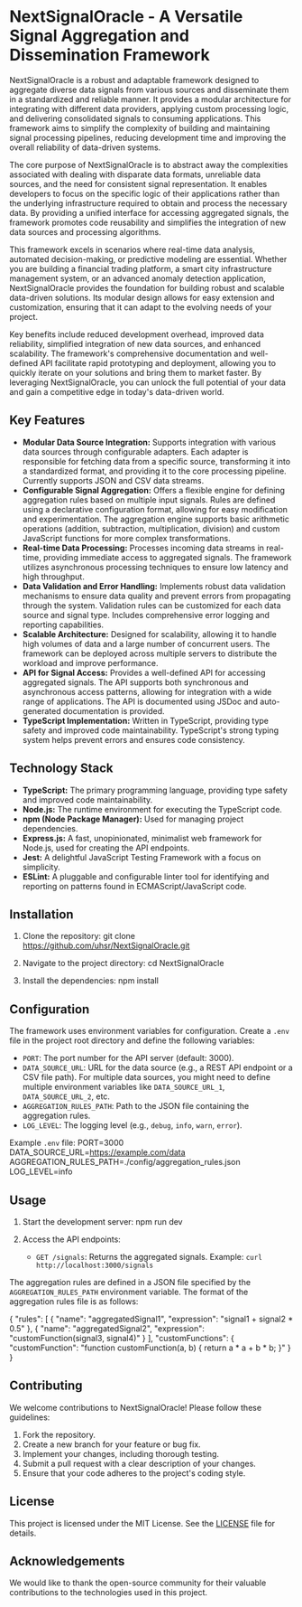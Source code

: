 # NextSignalOracle - A Versatile Signal Aggregation and Dissemination Framework

NextSignalOracle is a robust and adaptable framework designed to aggregate diverse data signals from various sources and disseminate them in a standardized and reliable manner. It provides a modular architecture for integrating with different data providers, applying custom processing logic, and delivering consolidated signals to consuming applications. This framework aims to simplify the complexity of building and maintaining signal processing pipelines, reducing development time and improving the overall reliability of data-driven systems.

The core purpose of NextSignalOracle is to abstract away the complexities associated with dealing with disparate data formats, unreliable data sources, and the need for consistent signal representation. It enables developers to focus on the specific logic of their applications rather than the underlying infrastructure required to obtain and process the necessary data. By providing a unified interface for accessing aggregated signals, the framework promotes code reusability and simplifies the integration of new data sources and processing algorithms.

This framework excels in scenarios where real-time data analysis, automated decision-making, or predictive modeling are essential. Whether you are building a financial trading platform, a smart city infrastructure management system, or an advanced anomaly detection application, NextSignalOracle provides the foundation for building robust and scalable data-driven solutions. Its modular design allows for easy extension and customization, ensuring that it can adapt to the evolving needs of your project.

Key benefits include reduced development overhead, improved data reliability, simplified integration of new data sources, and enhanced scalability. The framework's comprehensive documentation and well-defined API facilitate rapid prototyping and deployment, allowing you to quickly iterate on your solutions and bring them to market faster. By leveraging NextSignalOracle, you can unlock the full potential of your data and gain a competitive edge in today's data-driven world.

## Key Features

*   **Modular Data Source Integration:** Supports integration with various data sources through configurable adapters. Each adapter is responsible for fetching data from a specific source, transforming it into a standardized format, and providing it to the core processing pipeline. Currently supports JSON and CSV data streams.
*   **Configurable Signal Aggregation:** Offers a flexible engine for defining aggregation rules based on multiple input signals. Rules are defined using a declarative configuration format, allowing for easy modification and experimentation. The aggregation engine supports basic arithmetic operations (addition, subtraction, multiplication, division) and custom JavaScript functions for more complex transformations.
*   **Real-time Data Processing:** Processes incoming data streams in real-time, providing immediate access to aggregated signals. The framework utilizes asynchronous processing techniques to ensure low latency and high throughput.
*   **Data Validation and Error Handling:** Implements robust data validation mechanisms to ensure data quality and prevent errors from propagating through the system. Validation rules can be customized for each data source and signal type. Includes comprehensive error logging and reporting capabilities.
*   **Scalable Architecture:** Designed for scalability, allowing it to handle high volumes of data and a large number of concurrent users. The framework can be deployed across multiple servers to distribute the workload and improve performance.
*   **API for Signal Access:** Provides a well-defined API for accessing aggregated signals. The API supports both synchronous and asynchronous access patterns, allowing for integration with a wide range of applications. The API is documented using JSDoc and auto-generated documentation is provided.
*   **TypeScript Implementation:** Written in TypeScript, providing type safety and improved code maintainability. TypeScript's strong typing system helps prevent errors and ensures code consistency.

## Technology Stack

*   **TypeScript:** The primary programming language, providing type safety and improved code maintainability.
*   **Node.js:** The runtime environment for executing the TypeScript code.
*   **npm (Node Package Manager):** Used for managing project dependencies.
*   **Express.js:** A fast, unopinionated, minimalist web framework for Node.js, used for creating the API endpoints.
*   **Jest:** A delightful JavaScript Testing Framework with a focus on simplicity.
*   **ESLint:** A pluggable and configurable linter tool for identifying and reporting on patterns found in ECMAScript/JavaScript code.

## Installation

1.  Clone the repository:
    git clone https://github.com/uhsr/NextSignalOracle.git

2.  Navigate to the project directory:
    cd NextSignalOracle

3.  Install the dependencies:
    npm install

## Configuration

The framework uses environment variables for configuration. Create a `.env` file in the project root directory and define the following variables:

*   `PORT`: The port number for the API server (default: 3000).
*   `DATA_SOURCE_URL`: URL for the data source (e.g., a REST API endpoint or a CSV file path). For multiple data sources, you might need to define multiple environment variables like `DATA_SOURCE_URL_1`, `DATA_SOURCE_URL_2`, etc.
*   `AGGREGATION_RULES_PATH`: Path to the JSON file containing the aggregation rules.
*   `LOG_LEVEL`: The logging level (e.g., `debug`, `info`, `warn`, `error`).

Example `.env` file:
PORT=3000
DATA_SOURCE_URL=https://example.com/data
AGGREGATION_RULES_PATH=./config/aggregation_rules.json
LOG_LEVEL=info

## Usage

1.  Start the development server:
    npm run dev

2.  Access the API endpoints:
    *   `GET /signals`: Returns the aggregated signals. Example: `curl http://localhost:3000/signals`

The aggregation rules are defined in a JSON file specified by the `AGGREGATION_RULES_PATH` environment variable. The format of the aggregation rules file is as follows:

{
  "rules": [
    {
      "name": "aggregatedSignal1",
      "expression": "signal1 + signal2 * 0.5"
    },
    {
      "name": "aggregatedSignal2",
      "expression": "customFunction(signal3, signal4)"
    }
  ],
  "customFunctions": {
    "customFunction": "function customFunction(a, b) { return a * a + b * b; }"
  }
}

## Contributing

We welcome contributions to NextSignalOracle! Please follow these guidelines:

1.  Fork the repository.
2.  Create a new branch for your feature or bug fix.
3.  Implement your changes, including thorough testing.
4.  Submit a pull request with a clear description of your changes.
5.  Ensure that your code adheres to the project's coding style.

## License

This project is licensed under the MIT License. See the [LICENSE](https://github.com/uhsr/NextSignalOracle/blob/main/LICENSE) file for details.

## Acknowledgements

We would like to thank the open-source community for their valuable contributions to the technologies used in this project.